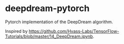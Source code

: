 # deepdream-pytorch
Pytorch implementation of the DeepDream algorithm.

Inspired by https://github.com/Hvass-Labs/TensorFlow-Tutorials/blob/master/14_DeepDream.ipynb.
